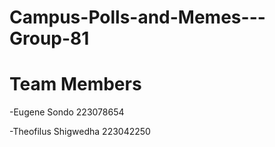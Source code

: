 # Campus-Polls-and-Memes---Group-81

# Team Members
-Eugene Sondo 223078654

-Theofilus Shigwedha 223042250

